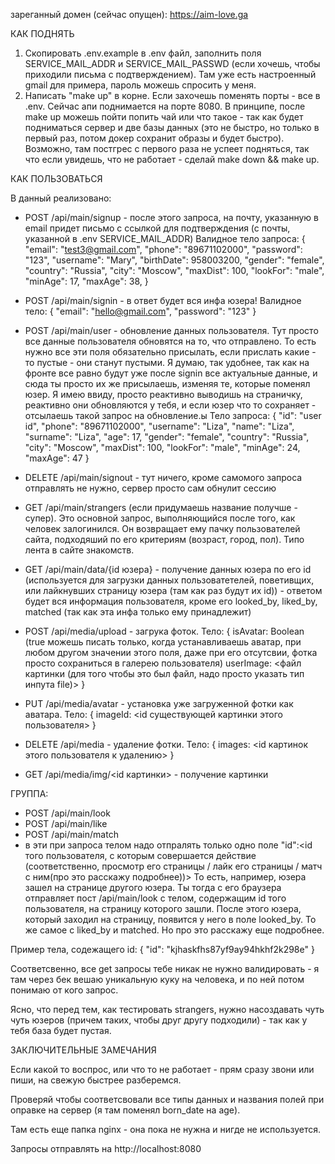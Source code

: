 
зареганный домен (сейчас опущен):
https://aim-love.ga

КАК ПОДНЯТЬ

1. Скопировать .env.example в .env файл, заполнить поля SERVICE_MAIL_ADDR и SERVICE_MAIL_PASSWD (если хочешь, чтобы приходили письма с подтверждением). Там уже есть настроенный gmail для примера, пароль можешь спросить у меня.
2. Написать "make up" в корне. Если захочешь поменять порты - все в .env. Сейчас апи поднимается на порте 8080. В принципе, после make up можешь пойти попить чай или что такое - так как будет подниматься сервер и две базы данных (это не быстро, но только в первый раз, потом докер сохранит образы и будет быстро). Возможно, там постгрес с первого раза не успеет подняться, так что если увидешь, что не работает - сделай make down && make up.


КАК ПОЛЬЗОВАТЬСЯ

В данный реализовано:

- POST /api/main/signup - после этого запроса, на почту, указанную в email придет письмо с ссылкой для подтверждения (с почты, указанной в .env SERVICE_MAIL_ADDR)
Валидное тело запроса:
{
	"email": "test3@gmail.com",
	"phone": "89671102000",
	"password": "123",
	"username": "Mary",
	"birthDate": 958003200,
	"gender": "female",
	"country": "Russia",
	"city": "Moscow",
	"maxDist": 100,
	"lookFor": "male",
	"minAge": 17,
	"maxAge": 38,
}

- POST /api/main/signin - в ответ будет вся инфа юзера!
Валидное тело:
{
	"email": "hello@gmail.com",
	"password": "123"
}
- POST /api/main/user - обновление данных пользователя. Тут просто все данные пользователя обновятся на то, что отправлено. То есть нужно все эти поля обязательно присылать, если прислать какие - то пустые - они станут пустыми. Я думаю, так удобнее, так как на фронте все равно будут уже после signin все актуальные данные, и сюда ты просто их же присылаешь, изменяя те, которые поменял юзер. Я имею ввиду, просто реактивно выводишь на страничку, реактивно они обновляются у тебя, и если юзер что то сохраняет - отсылаешь такой запрос на обновление.ы 
Тело запроса:
{
	"id": "user id",
	"phone": "89671102000",
	"username": "Liza",
	"name": "Liza",
	"surname": "Liza",
	"age": 17,
	"gender": "female",
	"country": "Russia",
	"city": "Moscow",
	"maxDist": 100,
	"lookFor": "male",
	"minAge": 24,
	"maxAge": 47
}

- DELETE /api/main/signout - тут ничего, кроме самомого запроса отправлять не нужно, сервер просто сам обнулит сессию

- GET /api/main/strangers (если придумаешь название получше - супер). Это основной запрос, выполняющийся после того, как человек залогинился. Он возвращает ему пачку пользователей сайта, подходяший по его критериям (возраст, город, пол). Типо лента в сайте знакомств.

- GET /api/main/data/{id юзера} - получение данных юзера по его id (используется для загрузки данных пользоватетелей, поветивщих, или лайкнувших страницу юзера (там как раз будут их id)) - ответом будет вся информация пользователя, кроме его looked_by, liked_by, matched (так как эта инфа только ему принадлежит)

- POST /api/media/upload - загрука фоток. Тело:
{
    isAvatar: Boolean (true можешь писать только, когда устанавливаешь аватар, при любом другом значении этого поля, даже при его отсутсвии, фотка просто сохраниться в галерею пользователя)
    userImage: <файл картинки (для того чтобы это был файл, надо просто указать тип инпута file)>
}

- PUT /api/media/avatar - установка уже загруженной фотки как аватара. Тело:
{
    imageId: <id существующей картинки этого пользователя>
}

- DELETE /api/media - удаление фотки. Тело:
{
    images: <id картинок этого пользователя к удалению>
}

- GET /api/media/img/<id картинки> - получение картинки


ГРУППА:

- POST /api/main/look
- POST /api/main/like
- POST /api/main/match
- в эти при запроса телом надо отпралять только одно поле "id":<id того пользователя, с которым совершается действие (соответственно, просмотр его страницы / лайк его страницы / матч с ним(про это расскажу подробнее))>
То есть, например, юзера зашел на странице другого юзера. Ты тогда с его браузера отправляет пост /api/main/look с телом, содержащим id того пользователя, на страницу которого зашли. После этого юзера, который заходил на страницу, появится у него в поле looked_by.
То же самое с liked_by и matched. Но про это расскажу еще подробнее.

Пример тела, содежащего id:
{
	"id": "kjhaskfhs87yf9ay94hkhf2k298e"
}




Соответсвенно, все get запросы тебе никак не нужно валидировать - я там через бек вешаю уникальную куку на человека, и по ней потом понимаю от кого запрос.

Ясно, что перед тем, как тестировать strangers, нужно насоздавать чуть чуть юзеров (причем таких, чтобы друг другу подходили) - так как у тебя база будет пустая.

ЗАКЛЮЧИТЕЛЬНЫЕ ЗАМЕЧАНИЯ

Если какой то воспрос, или что то не работает - прям сразу звони или пиши, на свежую быстрее разберемся.

Проверяй чтобы соответсвовали все типы данных и названия полей при оправке на сервер (я там поменял born_date на age).

Там есть еще папка nginx - она пока не нужна и нигде не используется.

Запросы отправлять на http://localhost:8080

